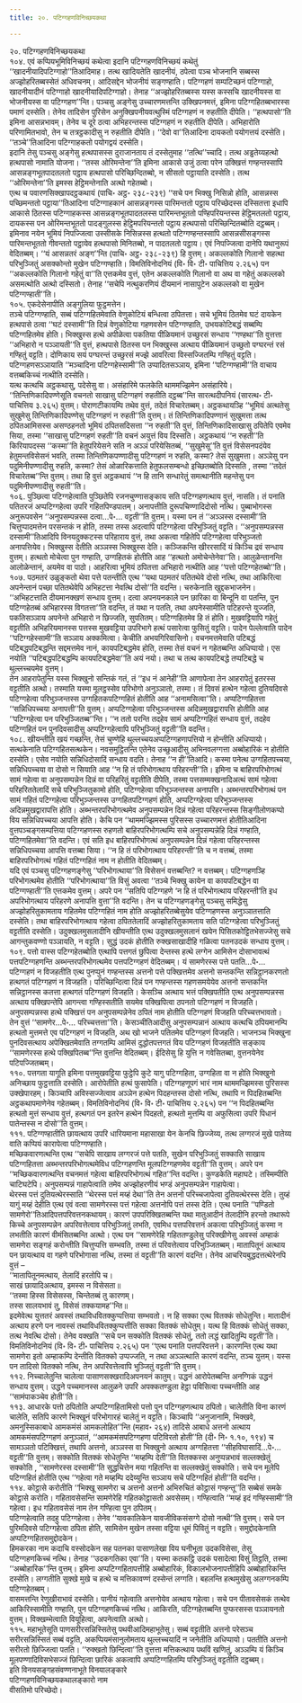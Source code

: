```yaml
---
title: २०. पटिग्गहणविनिच्छयकथा

---
```

२०. पटिग्गहणविनिच्छयकथा  
१०४. एवं कप्पियभूमिविनिच्छयं कथेत्वा इदानि पटिग्गहणविनिच्छयं कथेतुं ‘‘खादनीयादिपटिग्गाहो’’तिआदिमाह। तत्थ खादियतेति खादनीयं, ठपेत्वा पञ्च भोजनानि सब्बस्स अज्झोहरितब्बस्सेतं अधिवचनम्। आदिसद्देन भोजनीयं सङ्गण्हाति। पटिग्गहणं सम्पटिच्छनं पटिग्गाहो, खादनीयादीनं पटिग्गाहो खादनीयादिपटिग्गाहो। तेनाह ‘‘अज्झोहरितब्बस्स यस्स कस्सचि खादनीयस्स वा भोजनीयस्स वा पटिग्गहण’’न्ति। पञ्चसु अङ्गेसु उच्चारणमत्तन्ति उक्खिपनमत्तं, इमिना पटिग्गहितब्बभारस्स पमाणं दस्सेति। तेनेव तादिसेन पुरिसेन अनुक्खिपनीयवत्थुस्मिं पटिग्गहणं न रुहतीति दीपेति। ‘‘हत्थपासो’’ति इमिना आसन्नभावम्। तेनेव च दूरे ठत्वा अभिहरन्तस्स पटिग्गहणं न रुहतीति दीपेति। अभिहारोति परिणामितभावो, तेन च तत्रट्ठकादीसु न रुहतीति दीपेति। ‘‘देवो वा’’तिआदिना दायकतो पयोगत्तयं दस्सेति। ‘‘तञ्चे’’तिआदिना पटिग्गाहकतो पयोगद्वयं दस्सेति।  
इदानि तेसु पञ्चसु अङ्गेसु हत्थपासस्स दुराजानताय तं दस्सेतुमाह ‘‘तत्थि’’च्चादि। तत्थ अड्ढतेय्यहत्थो हत्थपासो नामाति योजना। ‘‘तस्स ओरिमन्तेना’’ति इमिना आकासे उजुं ठत्वा परेन उक्खित्तं गण्हन्तस्सापि आसन्नङ्गभूतपादतलतो पट्ठाय हत्थपासो परिच्छिन्दितब्बो, न सीसतो पट्ठायाति दस्सेति। तत्थ ‘‘ओरिमन्तेना’’ति इमस्स हेट्ठिमन्तेनाति अत्थो गहेतब्बो।  
एत्थ च पवारणसिक्खापदट्ठकथायं (पाचि॰ अट्ठ॰ २३८-२३९) ‘‘सचे पन भिक्खु निसिन्नो होति, आसन्नस्स पच्छिमन्ततो पट्ठाया’’तिआदिना पटिग्गाहकानं आसन्नङ्गस्स पारिमन्ततो पट्ठाय परिच्छेदस्स दस्सितत्ता इधापि आकासे ठितस्स पटिग्गाहकस्स आसन्नङ्गभूतपादतलस्स पारिमन्तभूततो पण्हिपरियन्तस्स हेट्ठिमतलतो पट्ठाय, दायकस्स पन ओरिमन्तभूततो पादङ्गुलस्स हेट्ठिमपरियन्ततो पट्ठाय हत्थपासो परिच्छिन्दितब्बोति दट्ठब्बम्। इमिनाव नयेन भूमियं निपज्जित्वा उस्सीसके निसिन्नस्स हत्थतो पटिग्गण्हन्तस्सापि आसन्नसीसङ्गस्स पारिमन्तभूततो गीवन्ततो पट्ठायेव हत्थपासो मिनितब्बो, न पादतलतो पट्ठाय। एवं निपज्जित्वा दानेपि यथानुरूपं वेदितब्बम्। ‘‘यं आसन्नतरं अङ्ग’’न्ति (पाचि॰ अट्ठ॰ २३८-२३९) हि वुत्तम्। अकल्लकोति गिलानो सहत्था परिभुञ्जितुं असक्कोन्तो मुखेन पटिग्गण्हाति। विमतिविनोदनियं (वि॰ वि॰ टी॰ पाचित्तिय २.२६५) पन ‘‘अकल्लकोति गिलानो गहेतुं वा’’ति एत्तकमेव वुत्तं, एतेन अकल्लकोति गिलानो वा अथ वा गहेतुं अकल्लको असमत्थोति अत्थो दस्सितो। तेनाह ‘‘सचेपि नत्थुकरणियं दीयमानं नासापुटेन अकल्लको वा मुखेन पटिग्गण्हाती’’ति।  
१०५. एकदेसेनापीति अङ्गुलिया फुट्ठमत्तेन।  
तञ्चे पटिग्गण्हाति, सब्बं पटिग्गहितमेवाति वेणुकोटियं बन्धित्वा ठपितत्ता। सचे भूमियं ठितमेव घटं दायकेन हत्थपासे ठत्वा ‘‘घटं दस्सामी’’ति दिन्नं वेणुकोटिया गहणवसेन पटिग्गण्हाति, उभयकोटिबद्धं सब्बम्पि पटिग्गहितमेव होति। भिक्खुस्स हत्थे अपीळेत्वा पकतिया पीळियमानं उच्छुरसं सन्धाय ‘‘गण्हथा’’ति वुत्तत्ता ‘‘अभिहारो न पञ्ञायती’’ति वुत्तं, हत्थपासे ठितस्स पन भिक्खुस्स अत्थाय पीळियमानं उच्छुतो पग्घरन्तं रसं गण्हितुं वट्टति। दोणिकाय सयं पग्घरन्तं उच्छुरसं मज्झे आवरित्वा विस्सज्जितम्पि गण्हितुं वट्टति। पटिग्गहणसञ्ञायाति ‘‘मञ्चादिना पटिग्गहेस्सामी’’ति उप्पादितसञ्ञाय, इमिना ‘‘पटिग्गण्हामी’’ति वाचाय वत्तब्बकिच्चं नत्थीति दस्सेति।  
यत्थ कत्थचि अट्ठकथासु, पदेसेसु वा। असंहारिमे फलकेति थाममज्झिमेन असंहारिये। ‘‘तिन्तिणिकादिपण्णेसूति वचनतो साखासु पटिग्गहणं रुहतीति दट्ठब्ब’’न्ति सारत्थदीपनियं (सारत्थ॰ टी॰ पाचित्तिय ३.२६५) वुत्तम्। पोराणटीकायम्पि तथेव वुत्तं, तदेतं विचारेतब्बम्। अट्ठकथायञ्हि ‘‘भूमियं अत्थतेसु सुखुमेसु तिन्तिणिकादिपण्णेसु पटिग्गहणं न रुहती’’ति वुत्तम्। तं तिन्तिणिकादिपण्णानं सुखुमत्ता तत्थ ठपितआमिसस्स असण्ठहनतो भूमियं ठपितसदिसत्ता ‘‘न रुहती’’ति वुत्तं, तिन्तिणिकादिसाखासु ठपितेपि एवमेव सिया, तस्मा ‘‘साखासु पटिग्गहणं रुहती’’ति वचनं अयुत्तं विय दिस्सति। अट्ठकथायं ‘‘न रुहती’’ति किरियापदस्स ‘‘कस्मा’’ति हेतुपरियेसने सति न अञ्ञं परियेसितब्बं, ‘‘सुखुमेसू’’ति वुत्तं विसेसनपदंयेव हेतुमन्तविसेसनं भवति, तस्मा तिन्तिणिकपण्णादीसु पटिग्गहणं न रुहति, कस्मा? तेसं सुखुमत्ता। अञ्ञेसु पन पदुमिनीपण्णादीसु रुहति, कस्मा? तेसं ओळारिकत्ताति हेतुफलसम्बन्धो इच्छितब्बोति दिस्सति , तस्मा ‘‘तदेतं विचारेतब्ब’’न्ति वुत्तम्। तथा हि वुत्तं अट्ठकथायं ‘‘न हि तानि सन्धारेतुं समत्थानीति महन्तेसु पन पदुमिनीपण्णादीसु रुहती’’ति।  
१०६. पुञ्छित्वा पटिग्गहेत्वाति पुञ्छितेपि रजनचुण्णासङ्काय सति पटिग्गहणत्थाय वुत्तं, नासति। तं पनाति पतितरजं अप्पटिग्गहेत्वा उपरि गहितपिण्डपातम्। अनापत्तीति दुरूपचिण्णादिदोसो नत्थि। पुब्बाभोगस्स अनुरूपवसेन ‘‘अनुपसम्पन्नस्स दत्वा…पे॰… वट्टती’’ति वुत्तम्। यस्मा पन तं ‘‘अञ्ञस्स दस्सामी’’ति चित्तुप्पादमत्तेन परसन्तकं न होति, तस्मा तस्स अदत्वापि पटिग्गहेत्वा परिभुञ्जितुं वट्टति। ‘‘अनुपसम्पन्नस्स दस्सामी’’तिआदिपि विनयदुक्कटस्स परिहाराय वुत्तं, तथा अकत्वा गहितेपि पटिग्गहेत्वा परिभुञ्जतो अनापत्तियेव। भिक्खुस्स देतीति अञ्ञस्स भिक्खुस्स देति। कञ्जिकन्ति खीररसादिं यं किञ्चि द्रवं सन्धाय वुत्तम्। हत्थतो मोचेत्वा पुन गण्हाति, उग्गहितकं होतीति आह ‘‘हत्थतो अमोचेन्तेनेवा’’ति। आलुळेन्तानन्ति आलोळेन्तानं, अयमेव वा पाठो। आहरित्वा भूमियं ठपितत्ता अभिहारो नत्थीति आह ‘‘पत्तो पटिग्गहेतब्बो’’ति।  
१०७. पठमतरं उळुङ्कतो थेवा पत्ते पतन्तीति एत्थ ‘‘यथा पठमतरं पतितथेवे दोसो नत्थि, तथा आकिरित्वा अपनेन्तानं पच्छा पतितथेवेपि अभिहटत्ता नेवत्थि दोसो’’ति वदन्ति। चरुकेनाति खुद्दकभाजनेन। ‘‘अभिहटत्ताति दीयमानक्खणं सन्धाय वुत्तम्। दत्वा अपनयनकाले पन छारिका वा बिन्दूनि वा पतन्ति, पुन पटिग्गहेतब्बं अभिहारस्स विगतत्ता’’ति वदन्ति, तं यथा न पतति, तथा अपनेस्सामीति पटिहरन्ते युज्जति, पकतिसञ्ञाय अपनेन्ते अभिहारो न छिज्जति, सुपतितम्। पटिग्गहितमेव हि तं होति। मुखवट्टियापि गहेतुं वट्टतीति अभिहरियमानस्स पत्तस्स मुखवट्टिया उपरिभागे हत्थं पसारेत्वा फुसितुं वट्टति। पादेन पेल्लेत्वाति पादेन ‘‘पटिग्गहेस्सामी’’ति सञ्ञाय अक्कमित्वा। केचीति अभयगिरिवासिनो। वचनमत्तमेवाति पटिबद्धं पटिबद्धपटिबद्धन्ति सद्दमत्तमेव नानं, कायपटिबद्धमेव होति, तस्मा तेसं वचनं न गहेतब्बन्ति अधिप्पायो। एस नयोति ‘‘पटिबद्धपटिबद्धम्पि कायपटिबद्धमेवा’’ति अयं नयो। तथा च तत्थ कायपटिबद्धे तप्पटिबद्धे च थुल्लच्चयमेव वुत्तम्।  
तेन आहरापेतुन्ति यस्स भिक्खुनो सन्तिकं गतं, तं ‘‘इध नं आनेही’’ति आणापेत्वा तेन आहरापेतुं इतरस्स वट्टतीति अत्थो। तस्माति यस्मा मूलट्ठस्सेव परिभोगो अनुञ्ञातो, तस्मा। तं दिवसं हत्थेन गहेत्वा दुतियदिवसे पटिग्गहेत्वा परिभुञ्जन्तस्स उग्गहितकपटिग्गहितं होतीति आह ‘‘अनामसित्वा’’ति। अप्पटिग्गहितत्ता ‘‘सन्निधिपच्चया अनापत्ती’’ति वुत्तम्। अप्पटिग्गहेत्वा परिभुञ्जन्तस्स अदिन्नमुखद्वारापत्ति होतीति आह ‘‘पटिग्गहेत्वा पन परिभुञ्जितब्ब’’न्ति। ‘‘न ततो परन्ति तदहेव सामं अप्पटिग्गहितं सन्धाय वुत्तं, तदहेव पटिग्गहितं पन पुनदिवसादीसु अप्पटिग्गहेत्वापि परिभुञ्जितुं वट्टती’’ति वदन्ति।  
१०८. खीयन्तीति खयं गच्छन्ति, तेसं चुण्णेहि थुल्लच्चयअप्पटिग्गहणापत्तियो न होन्तीति अधिप्पायो। सत्थकेनाति पटिग्गहितसत्थकेन। नवसमुट्ठितन्ति एतेनेव उच्छुआदीसु अभिनवलग्गत्ता अब्बोहारिकं न होतीति दस्सेति। एसेव नयोति सन्निधिदोसादिं सन्धाय वदति। तेनाह ‘‘न ही’’तिआदि। कस्मा पनेत्थ उग्गहितपच्चया, सन्निधिपच्चया वा दोसो न सियाति आह ‘‘न हि तं परिभोगत्थाय परिहरन्ती’’ति। इमिना च बाहिरपरिभोगत्थं सामं गहेत्वा वा अनुपसम्पन्नेन दिन्नं वा परिहरितुं वट्टतीति दीपेति, तस्मा पत्तसम्मक्खनादिअत्थं सामं गहेत्वा परिहरिततेलादिं सचे परिभुञ्जितुकामो होति, पटिग्गहेत्वा परिभुञ्जन्तस्स अनापत्ति। अब्भन्तरपरिभोगत्थं पन सामं गहितं पटिग्गहेत्वा परिभुञ्जन्तस्स उग्गहितपटिग्गहणं होति, अप्पटिग्गहेत्वा परिभुञ्जन्तस्स अदिन्नमुखद्वारापत्ति होति। अब्भन्तरपरिभोगत्थमेव अनुपसम्पन्नेन दिन्नं गहेत्वा परिहरन्तस्स सिङ्गीलोणकप्पो विय सन्निधिपच्चया आपत्ति होति। केचि पन ‘‘थाममज्झिमस्स पुरिसस्स उच्चारणमत्तं होतीतिआदिना वुत्तपञ्चङ्गसम्पत्तिया पटिग्गहणस्स रुहणतो बाहिरपरिभोगत्थम्पि सचे अनुपसम्पन्नेहि दिन्नं गण्हाति, पटिग्गहितमेवा’’ति वदन्ति। एवं सति इध बाहिरपरिभोगत्थं अनुपसम्पन्नेन दिन्नं गहेत्वा परिहरन्तस्स सन्निधिपच्चया आपत्ति वत्तब्बा सिया। ‘‘न हि तं परिभोगत्थाय परिहरन्ती’’ति च न वत्तब्बं, तस्मा बाहिरपरिभोगत्थं गहितं पटिग्गहितं नाम न होतीति वेदितब्बम्।  
यदि एवं पञ्चसु पटिग्गहणङ्गेसु ‘‘परिभोगत्थाया’’ति विसेसनं वत्तब्बन्ति? न वत्तब्बम्। पटिग्गहणञ्हि परिभोगत्थमेव होतीति ‘‘परिभोगत्थाया’’ति विसुं अवत्वा ‘‘तञ्चे भिक्खु कायेन वा कायपटिबद्धेन वा पटिग्गण्हाती’’ति एत्तकमेव वुत्तम्। अपरे पन ‘‘सतिपि पटिग्गहणे ‘न हि तं परिभोगत्थाय परिहरन्ती’ति इध अपरिभोगत्थाय परिहरणे अनापत्ति वुत्ता’’ति वदन्ति। तेन च पटिग्गहणङ्गेसु पञ्चसु समिद्धेसु अज्झोहरितुकामताय गहितमेव पटिग्गहितं नाम होति अज्झोहरितब्बेसुयेव पटिग्गहणस्स अनुञ्ञातत्ताति दस्सेति। तथा बाहिरपरिभोगत्थाय गहेत्वा ठपिततेलादिं अज्झोहरितुकामताय सति पटिग्गहेत्वा परिभुञ्जितुं वट्टतीति दस्सेति। उदुक्खलमुसलादीनि खीयन्तीति एत्थ उदुक्खलमुसलानं खयेन पिसितकोट्टितभेसज्जेसु सचे आगन्तुकवण्णो पञ्ञायति, न वट्टति। सुद्धं उदकं होतीति रुक्खसाखादीहि गळित्वा पतनउदकं सन्धाय वुत्तम्।  
१०९. पत्तो वास्स पटिग्गहेतब्बोति एत्थापि पत्तगतं छुपित्वा देन्तस्स हत्थे लग्गेन आमिसेन दोसाभावत्थं पत्तपटिग्गहणन्ति अब्भन्तरपरिभोगत्थमेव पत्तपटिग्गहणं वेदितब्बम्। यं सामणेरस्स पत्ते पतति…पे॰… पटिग्गहणं न विजहतीति एत्थ पुनप्पुनं गण्हन्तस्स अत्तनो पत्ते पक्खित्तमेव अत्तनो सन्तकन्ति सन्निट्ठानकरणतो हत्थगतं पटिग्गहणं न विजहति। परिच्छिन्दित्वा दिन्नं पन गण्हन्तस्स गहणसमयेयेव अत्तनो सन्तकन्ति सन्निट्ठानस्स कतत्ता हत्थगतं पटिग्गहणं विजहति। केसञ्चि अत्थाय भत्तं पक्खिपतीति एत्थ अनुपसम्पन्नस्स अत्थाय पक्खिपन्तेपि आगन्त्वा गण्हिस्सतीति सयमेव पक्खिपित्वा ठपनतो पटिग्गहणं न विजहति। अनुपसम्पन्नस्स हत्थे पक्खित्तं पन अनुपसम्पन्नेनेव ठपितं नाम होतीति पटिग्गहणं विजहति परिच्चत्तभावतो। तेन वुत्तं ‘‘सामणेर…पे॰… परिच्चत्तत्ता’’ति। केसञ्चीतिआदीसु अनुपसम्पन्नानं अत्थाय कत्थचि ठपियमानम्पि हत्थतो मुत्तमत्ते एव पटिग्गहणं न विजहति, अथ खो भाजने पतितमेव पटिग्गहणं विजहति। भाजनञ्च भिक्खुना पुनदिवसत्थाय अपेक्खितमेवाति तग्गतम्पि आमिसं दुद्धोतपत्तगतं विय पटिग्गहणं विजहतीति सङ्काय ‘‘सामणेरस्स हत्थे पक्खिपितब्ब’’न्ति वुत्तन्ति वेदितब्बम्। ईदिसेसु हि युत्ति न गवेसितब्बा, वुत्तनयेनेव पटिपज्जितब्बम्।  
११०. पत्तगता यागूति इमिना पत्तमुखवट्टिया फुट्ठेपि कुटे यागु पटिग्गहिता, उग्गहिता वा न होति भिक्खुनो अनिच्छाय फुट्ठत्ताति दस्सेति। आरोपेतीति हत्थं फुसापेति। पटिग्गहणूपगं भारं नाम थाममज्झिमस्स पुरिसस्स उक्खेपारहम्। किञ्चापि अविस्सज्जेत्वाव अञ्ञेन हत्थेन पिदहन्तस्स दोसो नत्थि, तथापि न पिदहितब्बन्ति अट्ठकथापमाणेनेव गहेतब्बम्। विमतिविनोदनियं (वि॰ वि॰ टी॰ पाचित्तिय २.२६५) पन ‘‘न पिदहितब्बन्ति हत्थतो मुत्तं सन्धाय वुत्तं, हत्थगतं पन इतरेन हत्थेन पिदहतो, हत्थतो मुत्तम्पि वा अफुसित्वा उपरि पिधानं पातेन्तस्स न दोसो’’ति वुत्तम्।  
१११. पटिग्गण्हातीति छायत्थाय उपरि धारियमाना महासाखा येन केनचि छिज्जेय्य, तत्थ लग्गरजं मुखे पातेय्य वाति कप्पियं कारापेत्वा पटिग्गण्हाति।  
मच्छिकवारणत्थन्ति एत्थ ‘‘सचेपि साखाय लग्गरजं पत्ते पतति, सुखेन परिभुञ्जितुं सक्काति साखाय पटिग्गहितत्ता अब्भन्तरपरिभोगत्थमेविध पटिग्गहणन्ति मूलपटिग्गहणमेव वट्टती’’ति वुत्तम्। अपरे पन ‘‘मच्छिकवारणत्थन्ति वचनमत्तं गहेत्वा बाहिरपरिभोगत्थं गहित’’न्ति वदन्ति। कुण्डकेति महाघटे। तस्मिम्पीति चाटिघटेपि। अनुपसम्पन्नं गाहापेत्वाति तमेव अज्झोहरणीयं भण्डं अनुपसम्पन्नेन गाहापेत्वा।  
थेरस्स पत्तं दुतियत्थेरस्साति ‘‘थेरस्स पत्तं मय्हं देथा’’ति तेन अत्तनो परिच्चजापेत्वा दुतियत्थेरस्स देति। तुय्हं यागुं मय्हं देहीति एत्थ एवं वत्वा सामणेरस्स पत्तं गहेत्वा अत्तनोपि पत्तं तस्स देति। एत्थ पनाति ‘‘पण्डितो सामणेरो’’तिआदिपत्तपरिवत्तनकथायम्। कारणं उपपरिक्खितब्बन्ति यथा मातुआदीनं तेलादीनि हरन्तो तथारूपे किच्चे अनुपसम्पन्नेन अपरिवत्तेत्वाव परिभुञ्जितुं लभति, एवमिध पत्तपरिवत्तनं अकत्वा परिभुञ्जितुं कस्मा न लभतीति कारणं वीमंसितब्बन्ति अत्थो। एत्थ पन ‘‘सामणेरेहि गहिततण्डुलेसु परिक्खीणेसु अवस्सं अम्हाकं सामणेरा सङ्गहं करोन्तीति चित्तुप्पत्ति सम्भवति, तस्मा तं परिवत्तेत्वाव परिभुञ्जितब्बम्। मातापितूनं अत्थाय पन छायत्थाय वा गहणे परिभोगासा नत्थि, तस्मा तं वट्टती’’ति कारणं वदन्ति। तेनेव आचरियबुद्धदत्तत्थेरेनपि वुत्तं –  
‘‘मातापितूनमत्थाय, तेलादिं हरतोपि च।  
साखं छायादिअत्थाय, इमस्स न विसेसता॥  
‘‘तस्मा हिस्स विसेसस्स, चिन्तेतब्बं तु कारणम्।  
तस्स सालयभावं तु, विसेसं तक्कयामह’’न्ति॥  
इदमेवेत्थ युत्ततरं अवस्सं तथाविधवितक्कुप्पत्तिया सम्भवतो। न हि सक्का एत्थ वितक्कं सोधेतुन्ति। मातादीनं अत्थाय हरणे पन नावस्सं तथाविधवितक्कुप्पत्तीति सक्का वितक्कं सोधेतुम्। यत्थ हि वितक्कं सोधेतुं सक्का, तत्थ नेवत्थि दोसो। तेनेव वक्खति ‘‘सचे पन सक्कोति वितक्कं सोधेतुं, ततो लद्धं खादितुम्पि वट्टती’’ति। विमतिविनोदनियं (वि॰ वि॰ टी॰ पाचित्तिय २.२६५) पन ‘‘एत्थ पनाति पत्तपरिवत्तने। कारणन्ति एत्थ यथा सामणेरा इतो अम्हाकम्पि देन्तीति वितक्को उप्पज्जति, न तथा अञ्ञत्थाति कारणं वदन्ति, तञ्च युत्तम्। यस्स पन तादिसो वितक्को नत्थि, तेन अपरिवत्तेत्वापि भुञ्जितुं वट्टती’’ति वुत्तम्।  
११२. निच्चालेतुन्ति चालेत्वा पासाणसक्खरादिअपनयनं कातुम्। उद्धनं आरोपेतब्बन्ति अनग्गिकं उद्धनं सन्धाय वुत्तम्। उद्धने पच्चमानस्स आलुळने उपरि अपक्कतण्डुला हेट्ठा पविसित्वा पच्चन्तीति आह ‘‘सामंपाकञ्चेव होती’’ति।  
११३. आधारके पत्तो ठपितोति अप्पटिग्गहितामिसो पत्तो पुन पटिग्गहणत्थाय ठपितो। चालेतीति विना कारणं चालेति, सतिपि कारणे भिक्खूनं परिभोगारहं चालेतुं न वट्टति। किञ्चापि ‘‘अनुजानामि, भिक्खवे, अमनुस्सिकाबाधे आमकमंसं आमकलोहित’’न्ति (महाव॰ २६४) तादिसे आबाधे अत्तनो अत्थाय आमकमंसपटिग्गहणं अनुञ्ञातं, ‘‘आमकमंसपटिग्गहणा पटिविरतो होती’’ति (दी॰ नि॰ १.१०, १९४) च सामञ्ञतो पटिक्खित्तं, तथापि अत्तनो, अञ्ञस्स वा भिक्खुनो अत्थाय अग्गहितत्ता ‘‘सीहविघासादिं…पे॰… वट्टती’’ति वुत्तम्। सक्कोति वितक्कं सोधेतुन्ति ‘‘मय्हम्पि देती’’ति वितक्कस्स अनुप्पन्नभावं सल्लक्खेतुं सक्कोति , ‘‘सामणेरस्स दस्सामी’’ति सुद्धचित्तेन मया गहितन्ति वा सल्लक्खेतुं सक्कोति। सचे पन मूलेपि पटिग्गहितं होतीति एत्थ ‘‘गहेत्वा गते मय्हम्पि ददेय्युन्ति सञ्ञाय सचे पटिग्गहितं होती’’ति वदन्ति।  
११४. कोट्ठासे करोतीति ‘‘भिक्खू सामणेरा च अत्तनो अत्तनो अभिरुचितं कोट्ठासं गण्हन्तू’’ति सब्बेसं समके कोट्ठासे करोति। गहितावसेसन्ति सामणेरेहि गहितकोट्ठासतो अवसेसम्। गण्हित्वाति ‘‘मय्हं इदं गण्हिस्सामी’’ति गहेत्वा। इध गहितावसेसं नाम तेन गण्हित्वा पुन ठपितम्।  
पटिग्गहेत्वाति तदहु पटिग्गहेत्वा। तेनेव ‘‘यावकालिकेन यावजीविकसंसग्गे दोसो नत्थी’’ति वुत्तम्। सचे पन पुरिमदिवसे पटिग्गहेत्वा ठपिता होति, सामिसेन मुखेन तस्सा वट्टिया धूमं पिवितुं न वट्टति। समुद्दोदकेनाति अप्पटिग्गहितसमुद्दोदकेन।  
हिमकरका नाम कदाचि वस्सोदकेन सह पतनका पासाणलेखा विय घनीभूता उदकविसेसा, तेसु पटिग्गहणकिच्चं नत्थि। तेनाह ‘‘उदकगतिका एवा’’ति। यस्मा कतकट्ठि उदकं पसादेत्वा विसुं तिट्ठति, तस्मा ‘‘अब्बोहारिक’’न्ति वुत्तम्। इमिना अप्पटिग्गहितापत्तीहि अब्बोहारिकं, विकालभोजनापत्तीहिपि अब्बोहारिकन्ति दस्सेति। लग्गतीति सुक्खे मुखे च हत्थे च मत्तिकावण्णं दस्सेन्तं लग्गति। बहलन्ति हत्थमुखेसु अलग्गनकम्पि पटिग्गहेतब्बम्।  
वासमत्तन्ति रेणुखीराभावं दस्सेति। पानीयं गहेत्वाति अत्तनोयेव अत्थाय गहेत्वा। सचे पन पीतावसेसकं तत्थेव आकिरिस्सामीति गण्हाति, पुन पटिग्गहणकिच्चं नत्थि। आकिरति, पटिग्गहेतब्बन्ति पुप्फरसस्स पञ्ञायनतो वुत्तम्। विक्खम्भेत्वाति वियूहित्वा, अपनेत्वाति अत्थो।  
११५. महाभूतेसूति पाणसरीरसन्निस्सितेसु पथवीआदिमहाभूतेसु। सब्बं वट्टतीति अत्तनो परेसञ्च सरीरसन्निस्सितं सब्बं वट्टति, अकप्पियमंसानुलोमताय थुल्लच्चयादिं न जनेतीति अधिप्पायो। पततीति अत्तनो सरीरतो छिज्जित्वा पतति। ‘‘रुक्खतो छिन्दित्वा’’ति वुत्तत्ता मत्तिकत्थाय पथविं खणितुं, अञ्ञम्पि यं किञ्चि मूलपण्णादिविसभेसज्जं छिन्दित्वा छारिकं अकत्वापि अप्पटिग्गहितम्पि परिभुञ्जितुं वट्टतीति दट्ठब्बम्।  
इति विनयसङ्गहसंवण्णनाभूते विनयालङ्कारे  
पटिग्गहणविनिच्छयकथालङ्कारो नाम  
वीसतिमो परिच्छेदो।  